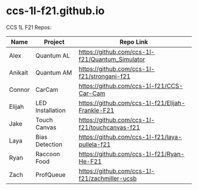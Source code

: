# ccs-1l-f21.github.io

CCS 1L F21 Repos:

| Name | Project | Repo Link |
|------|---------|------------|
| Alex | Quantum AL | <https://github.com/ccs-1l-f21/Quantum_Simulator> |
| Anikait | Quantum AM | <https://github.com/ccs-1l-f21/strongani-f21> |
| Connor | CarCam |  <https://github.com/ccs-1l-f21/CCS-Car-Cam> |
| Elijah | LED Installation | <https://github.com/ccs-1l-f21/Elijah-Frankle-F21> |
| Jake | Touch Canvas | <https://github.com/ccs-1l-f21/touchcanvas-f21> |
| Laya | Bias Detection | <https://github.com/ccs-1l-f21/laya-pullela-f21> | 
| Ryan | Raccoon Food | <https://github.com/ccs-1l-f21/Ryan-He-F21> |
| Zach | ProfQueue | <https://github.com/ccs-1l-f21/zachmiller-ucsb> |
